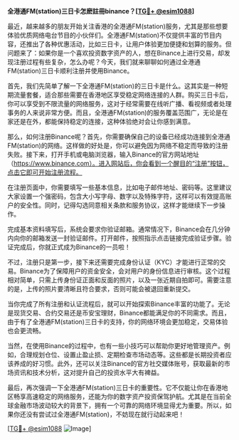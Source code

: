 **全港通FM(station)三日卡怎麽註冊binance？[[TG💪+ @esim1088](https://t.me/s/esim1088)]**

最近，越来越多的朋友开始关注香港的全港通FM(station)服务，尤其是那些想要体验优质网络电台节目的小伙伴们。全港通FM(station)不仅提供丰富的节目内容，还推出了各种优惠活动，比如三日卡，让用户体验更加便捷和划算的服务。但问题来了：如果你是一个喜欢投资数字资产的人，想在Binance上进行交易，却发现注册过程有些复杂，怎么办呢？今天，我们就来聊聊如何通过全港通FM(station)三日卡顺利注册并使用Binance。

首先，我们先简单了解一下全港通FM(station)的三日卡是什么。这其实是一种短期流量套餐，适合那些需要在香港地区享受稳定网络连接的人群。购买三日卡后，你可以享受到不限流量的网络服务，这对于经常需要在线听广播、看视频或者处理事务的人来说非常方便。而且，全港通FM(station)的服务覆盖范围广，无论是在家还是在外，都能保持稳定的连接，这种体验绝对会让你感到满意。

那么，如何注册Binance呢？首先，你需要确保自己的设备已经成功连接到全港通FM(station)的网络。这样做的好处是，你可以避免因为网络不稳定而导致的注册失败。接下来，打开手机或电脑浏览器，输入Binance的官方网站地址（https://www.binance.com）。进入网站后，你会看到一个醒目的“注册”按钮，点击它即可开始注册流程。

在注册页面中，你需要填写一些基本信息，比如电子邮件地址、密码等。这里建议大家设置一个强密码，包含大小写字母、数字以及特殊字符，这样可以有效提高账户的安全性。同时，记得勾选同意相关条款和服务协议，这样才能继续下一步操作。

完成基本资料填写后，系统会要求你验证邮箱。通常情况下，Binance会在几分钟内向你的邮箱发送一封验证邮件。打开邮件，按照指示点击链接完成验证步骤。验证完成后，你就正式成为Binance的一员啦！

不过，注册只是第一步，接下来还需要完成身份认证（KYC）才能进行正常的交易。Binance为了保障用户的资金安全，会对用户的身份信息进行审核。这个过程相对简单，只需上传身份证正面和反面的照片，以及一张近期自拍即可。需要注意的是，上传的照片要清晰且符合要求，否则可能会被退回重新提交。

当你完成了所有注册和认证流程后，就可以开始探索Binance丰富的功能了。无论是现货交易、合约交易还是币安宝理财，Binance都能满足你的不同需求。而且，由于有了全港通FM(station)三日卡的支持，你的网络环境会更加稳定，交易体验也会更流畅。

当然，在使用Binance的过程中，也有一些小技巧可以帮助你更好地管理资产。例如，合理规划仓位、设置止盈止损、定期检查市场动态等。这些都是长期投资者应该养成的好习惯。此外，还可以关注Binance的官方社交媒体账号，获取最新的市场资讯和技术分析，这对提升自己的投资水平大有裨益。

最后，再次强调一下全港通FM(station)三日卡的重要性。它不仅能让你在香港地区畅享高速稳定的网络服务，还能为你的数字资产投资保驾护航。尤其是在当前全球金融市场波动较大的背景下，拥有一个可靠的网络环境显得尤为重要。所以，如果你还没有尝试过全港通FM(station)，不妨现在就行动起来吧！

[[TG💪+ @esim1088](https://t.me/s/esim1088) ![Image](https://i.postimg.cc/4NQfJmqS/Snipaste-2025-05-13-00-14-12.png)]